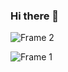 ### Hi there 👋

![Frame 2](https://user-images.githubusercontent.com/83348134/175823914-cccf58f8-aa96-4a03-97b4-c2d1c0668a41.png)


![Frame 1](https://user-images.githubusercontent.com/83348134/175778929-29190bd7-c88c-4914-a11e-867677fea6fd.png)
